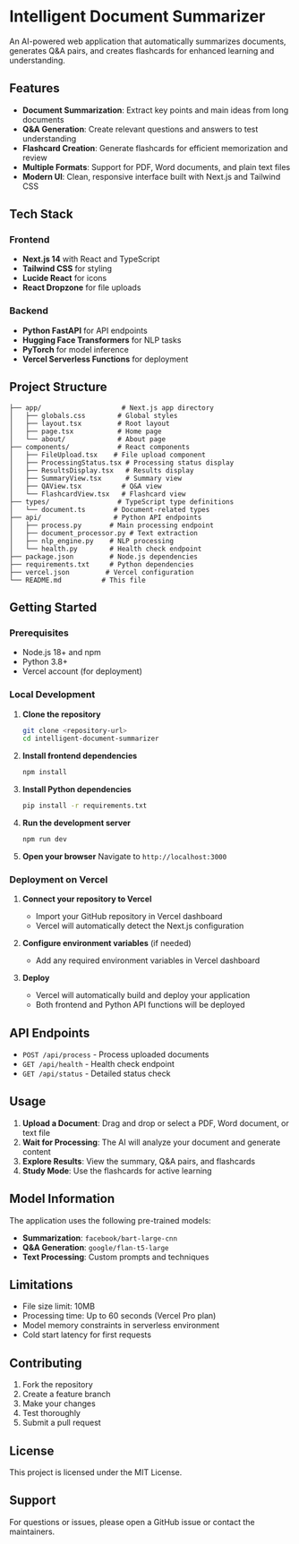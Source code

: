 # Intelligent Document Summarizer

An AI-powered web application that automatically summarizes documents, generates Q&A pairs, and creates flashcards for enhanced learning and understanding.

## Features

- **Document Summarization**: Extract key points and main ideas from long documents
- **Q&A Generation**: Create relevant questions and answers to test understanding
- **Flashcard Creation**: Generate flashcards for efficient memorization and review
- **Multiple Formats**: Support for PDF, Word documents, and plain text files
- **Modern UI**: Clean, responsive interface built with Next.js and Tailwind CSS

## Tech Stack

### Frontend
- **Next.js 14** with React and TypeScript
- **Tailwind CSS** for styling
- **Lucide React** for icons
- **React Dropzone** for file uploads

### Backend
- **Python FastAPI** for API endpoints
- **Hugging Face Transformers** for NLP tasks
- **PyTorch** for model inference
- **Vercel Serverless Functions** for deployment

## Project Structure

```
├── app/                    # Next.js app directory
│   ├── globals.css        # Global styles
│   ├── layout.tsx         # Root layout
│   ├── page.tsx           # Home page
│   └── about/             # About page
├── components/            # React components
│   ├── FileUpload.tsx    # File upload component
│   ├── ProcessingStatus.tsx # Processing status display
│   ├── ResultsDisplay.tsx   # Results display
│   ├── SummaryView.tsx      # Summary view
│   ├── QAView.tsx          # Q&A view
│   └── FlashcardView.tsx   # Flashcard view
├── types/                 # TypeScript type definitions
│   └── document.ts       # Document-related types
├── api/                  # Python API endpoints
│   ├── process.py       # Main processing endpoint
│   ├── document_processor.py # Text extraction
│   ├── nlp_engine.py    # NLP processing
│   └── health.py        # Health check endpoint
├── package.json         # Node.js dependencies
├── requirements.txt     # Python dependencies
├── vercel.json         # Vercel configuration
└── README.md          # This file
```

## Getting Started

### Prerequisites

- Node.js 18+ and npm
- Python 3.8+
- Vercel account (for deployment)

### Local Development

1. **Clone the repository**
   ```bash
   git clone <repository-url>
   cd intelligent-document-summarizer
   ```

2. **Install frontend dependencies**
   ```bash
   npm install
   ```

3. **Install Python dependencies**
   ```bash
   pip install -r requirements.txt
   ```

4. **Run the development server**
   ```bash
   npm run dev
   ```

5. **Open your browser**
   Navigate to `http://localhost:3000`

### Deployment on Vercel

1. **Connect your repository to Vercel**
   - Import your GitHub repository in Vercel dashboard
   - Vercel will automatically detect the Next.js configuration

2. **Configure environment variables** (if needed)
   - Add any required environment variables in Vercel dashboard

3. **Deploy**
   - Vercel will automatically build and deploy your application
   - Both frontend and Python API functions will be deployed

## API Endpoints

- `POST /api/process` - Process uploaded documents
- `GET /api/health` - Health check endpoint
- `GET /api/status` - Detailed status check

## Usage

1. **Upload a Document**: Drag and drop or select a PDF, Word document, or text file
2. **Wait for Processing**: The AI will analyze your document and generate content
3. **Explore Results**: View the summary, Q&A pairs, and flashcards
4. **Study Mode**: Use the flashcards for active learning

## Model Information

The application uses the following pre-trained models:

- **Summarization**: `facebook/bart-large-cnn`
- **Q&A Generation**: `google/flan-t5-large`
- **Text Processing**: Custom prompts and techniques

## Limitations

- File size limit: 10MB
- Processing time: Up to 60 seconds (Vercel Pro plan)
- Model memory constraints in serverless environment
- Cold start latency for first requests

## Contributing

1. Fork the repository
2. Create a feature branch
3. Make your changes
4. Test thoroughly
5. Submit a pull request

## License

This project is licensed under the MIT License.

## Support

For questions or issues, please open a GitHub issue or contact the maintainers.
